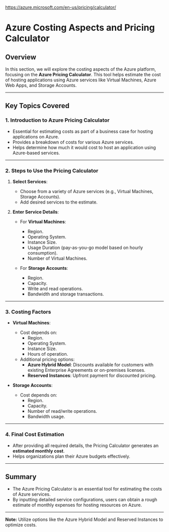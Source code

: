 
https://azure.microsoft.com/en-us/pricing/calculator/


# Azure Costing Aspects and Pricing Calculator

## Overview
In this section, we will explore the costing aspects of the Azure platform, focusing on the **Azure Pricing Calculator**. This tool helps estimate the cost of hosting applications using Azure services like Virtual Machines, Azure Web Apps, and Storage Accounts.

---

## Key Topics Covered
### 1. **Introduction to Azure Pricing Calculator**
   - Essential for estimating costs as part of a business case for hosting applications on Azure.
   - Provides a breakdown of costs for various Azure services.
   - Helps determine how much it would cost to host an application using Azure-based services.

---

### 2. **Steps to Use the Pricing Calculator**
1. **Select Services**:
   - Choose from a variety of Azure services (e.g., Virtual Machines, Storage Accounts).
   - Add desired services to the estimate.

2. **Enter Service Details**:
   - For **Virtual Machines**:
     - Region.
     - Operating System.
     - Instance Size.
     - Usage Duration (pay-as-you-go model based on hourly consumption).
     - Number of Virtual Machines.

   - For **Storage Accounts**:
     - Region.
     - Capacity.
     - Write and read operations.
     - Bandwidth and storage transactions.

---

### 3. **Costing Factors**
   - **Virtual Machines**:
     - Cost depends on:
       - Region.
       - Operating System.
       - Instance Size.
       - Hours of operation.
     - Additional pricing options:
       - **Azure Hybrid Model**: Discounts available for customers with existing Enterprise Agreements or on-premises licenses.
       - **Reserved Instances**: Upfront payment for discounted pricing.

   - **Storage Accounts**:
     - Cost depends on:
       - Region.
       - Capacity.
       - Number of read/write operations.
       - Bandwidth usage.

---

### 4. **Final Cost Estimation**
   - After providing all required details, the Pricing Calculator generates an **estimated monthly cost**.
   - Helps organizations plan their Azure budgets effectively.

---

## Summary
- The Azure Pricing Calculator is an essential tool for estimating the costs of Azure services.
- By inputting detailed service configurations, users can obtain a rough estimate of monthly expenses for hosting resources on Azure.

---

**Note:** Utilize options like the Azure Hybrid Model and Reserved Instances to optimize costs.

